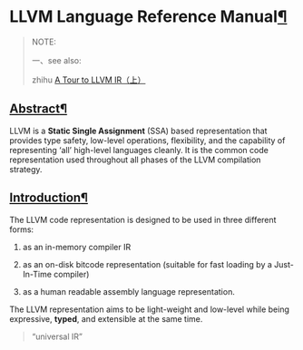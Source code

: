 # LLVM Language Reference Manual[¶](http://llvm.org/docs/LangRef.html#llvm-language-reference-manual)

> NOTE:
>
> 一、see also:
>
> zhihu [A Tour to LLVM IR（上）](https://zhuanlan.zhihu.com/p/66793637) 
>
> 

## [Abstract](http://llvm.org/docs/LangRef.html#id1242)[¶](http://llvm.org/docs/LangRef.html#abstract)

LLVM is a **Static Single Assignment** (SSA) based representation that provides type safety, low-level operations, flexibility, and the capability of representing ‘all’ high-level languages cleanly. It is the common code representation used throughout all phases of the LLVM compilation strategy.

## [Introduction](http://llvm.org/docs/LangRef.html#id1243)[¶](http://llvm.org/docs/LangRef.html#introduction)

The LLVM code representation is designed to be used in three different forms: 

1) as an in-memory compiler IR

2) as an on-disk bitcode representation (suitable for fast loading by a Just-In-Time compiler)

3) as a human readable assembly language representation.



The LLVM representation aims to be light-weight and low-level while being expressive, **typed**, and extensible at the same time.

> “universal IR”



